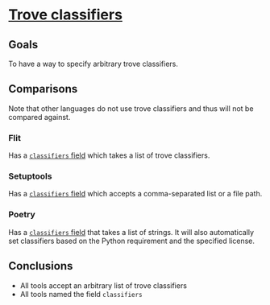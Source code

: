 # [Trove classifiers](https://pypi.org/classifiers/)

## Goals
To have a way to specify arbitrary trove classifiers.

## Comparisons
Note that other languages do not use trove classifiers and thus will not be
compared against.

### Flit
Has a
[`classifiers` field](https://flit.readthedocs.io/en/latest/pyproject_toml.html#metadata-section)
which takes a list of trove classifiers.

### Setuptools
Has a
[`classifiers` field](https://setuptools.readthedocs.io/en/latest/setuptools.html#metadata)
which accepts a comma-separated list or a file path.

### Poetry
Has a [`classifiers` field](https://poetry.eustace.io/docs/pyproject/#classifiers)
that takes a list of strings. It will also automatically set classifiers based
on the Python requirement and the specified license.

## Conclusions
* All tools accept an arbitrary list of trove classifiers
* All tools named the field `classifiers`
